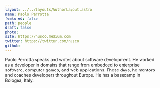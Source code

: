 ```yaml
---
layout: ../../layouts/AuthorLayout.astro
name: Paolo Perrotta
featured: false
path: people
draft: false
photo: 
site: https://nusco.medium.com
twitter: https://twitter.com/nusco
github: 
---
```


Paolo Perrotta speaks and writes about software development. He worked as a developer in domains that range from embedded to enterprise software, computer games, and web applications. These days, he mentors and coaches developers throughout Europe. He has a basecamp in Bologna, Italy.